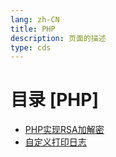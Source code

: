 ```yaml
---
lang: zh-CN  
title: PHP  
description: 页面的描述    
type: cds
---
```



# 目录 [PHP]

[dir.start]: <>

- [PHP实现RSA加解密](PHP实现RSA加解密.md)  
- [自定义打印日志](自定义打印日志.md)  

[dir.end]: <>

<AdsbyGoogle slot="7889564278" layout="in-article"/>

<Comment></Comment>
